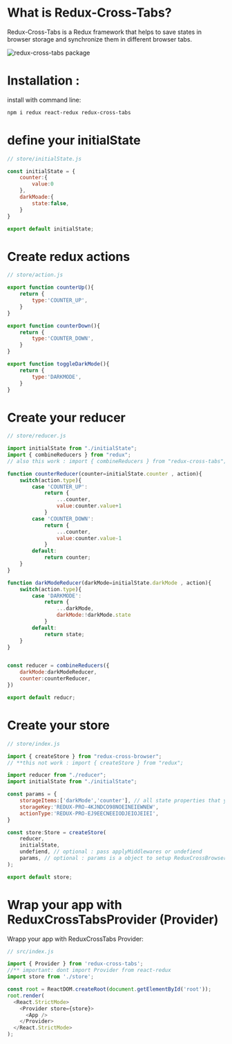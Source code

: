 # What is Redux-Cross-Tabs?

Redux-Cross-Tabs is a Redux framework that helps to save states in browser storage and synchronize them in different browser tabs.

<image src="https://github.com/abasb75/redux-cross-tabs/blob/main/assets/multi-tab-screen.gif" alt="redux-cross-tabs package">



# Installation :

install with command line:
```sh
npm i redux react-redux redux-cross-tabs
```

# define your initialState

```javascript
// store/initialState.js

const initialState = {
    counter:{
        value:0
    },
    darkMoade:{
        state:false,
    }
}

export default initialState;

```

# Create redux actions

```javascript
// store/action.js

export function counterUp(){
    return {
        type:'COUNTER_UP',
    }
}

export function counterDown(){
    return {
        type:'COUNTER_DOWN',
    }
}

export function toggleDarkMode(){
    return {
        type:'DARKMODE',
    }
}

```

# Create your reducer 

```javascript
// store/reducer.js

import initialState from "./initialState";
import { combineReducers } from "redux"; 
// also this work : import { combineReducers } from "redux-cross-tabs"; 

function counterReducer(counter=initialState.counter , action){
    switch(action.type){
        case 'COUNTER_UP':
            return {
                ...counter,
                value:counter.value+1 
            }
        case 'COUNTER_DOWN':
            return {
                ...counter,
                value:counter.value-1 
            }
        default:
            return counter;
    }
}

function darkModeReducer(darkMode=initialState.darkMode , action){
    switch(action.type){
        case 'DARKMODE':
            return {
                ...darkMode,
                darkMode:!darkMode.state 
            }
        default:
            return state;
    }
}


const reducer = combineReducers({
    darkMode:darkModeReducer,
    counter:counterReducer,
})

export default reducr;


```


# Create your store 

```javascript
// store/index.js

import { createStore } from "redux-cross-browser";
// **this not work : import { createStore } from "redux";

import reducer from "./reducer";
import initialState from "./initialState";

const params = {
    storageItems:['darkMode','counter'], // all state properties that you need to save on browser
    storageKey:'REDUX-PRO-4KJNDCO98NOEINEIEWNEW',
    actionType:'REDUX-PRO-EJ9EECNEEIODJEIOJEIEI',
}

const store:Store = createStore(
    reducer,
    initialState,
    undefiend, // optional : pass applyMiddlewares or undefiend
    params, // optional : params is a object to setup ReduxCrossBrowser
);

export default store;


```

# Wrap your app with ReduxCrossTabsProvider (Provider)

Wrapp your app with ReduxCrossTabs Provider:

```javascript
// src/index.js

import { Provider } from 'redux-cross-tabs'; 
//** important: dont import Provider from react-redux
import store from './store';

const root = ReactDOM.createRoot(document.getElementById('root'));
root.render(
  <React.StrictMode>
    <Provider store={store}>
      <App />
    </Provider>
  </React.StrictMode>
);


```
